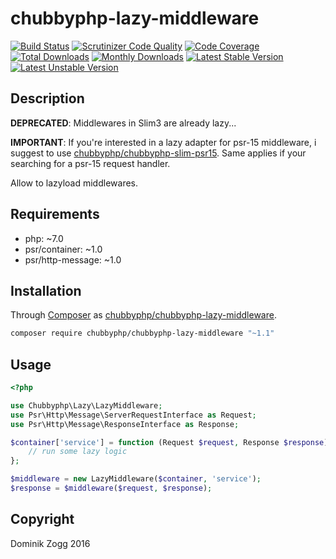 # chubbyphp-lazy-middleware

[![Build Status](https://api.travis-ci.org/chubbyphp/chubbyphp-lazy-middleware.png?branch=master)](https://travis-ci.org/chubbyphp/chubbyphp-lazy-middleware)
[![Scrutinizer Code Quality](https://scrutinizer-ci.com/g/chubbyphp/chubbyphp-lazy-middleware/badges/quality-score.png?b=master)](https://scrutinizer-ci.com/g/chubbyphp/chubbyphp-lazy-middleware/?branch=master)
[![Code Coverage](https://scrutinizer-ci.com/g/chubbyphp/chubbyphp-lazy-middleware/badges/coverage.png?b=master)](https://scrutinizer-ci.com/g/chubbyphp/chubbyphp-lazy-middleware/?branch=master)
[![Total Downloads](https://poser.pugx.org/chubbyphp/chubbyphp-lazy-middleware/downloads.png)](https://packagist.org/packages/chubbyphp/chubbyphp-lazy-middleware)
[![Monthly Downloads](https://poser.pugx.org/chubbyphp/chubbyphp-lazy-middleware/d/monthly)](https://packagist.org/packages/chubbyphp/chubbyphp-lazy-middleware)
[![Latest Stable Version](https://poser.pugx.org/chubbyphp/chubbyphp-lazy-middleware/v/stable.png)](https://packagist.org/packages/chubbyphp/chubbyphp-lazy-middleware)
[![Latest Unstable Version](https://poser.pugx.org/chubbyphp/chubbyphp-lazy-middleware/v/unstable)](https://packagist.org/packages/chubbyphp/chubbyphp-lazy-middleware)

## Description

**DEPRECATED**: Middlewares in Slim3 are already lazy...

**IMPORTANT**: If you're interested in a lazy adapter for psr-15 middleware, i suggest to use [chubbyphp/chubbyphp-slim-psr15][2]. Same applies if your searching for a psr-15 request handler.

Allow to lazyload middlewares.

## Requirements

 * php: ~7.0
 * psr/container: ~1.0
 * psr/http-message: ~1.0

## Installation

Through [Composer](http://getcomposer.org) as [chubbyphp/chubbyphp-lazy-middleware][1].

```sh
composer require chubbyphp/chubbyphp-lazy-middleware "~1.1"
```

## Usage

```php
<?php

use Chubbyphp\Lazy\LazyMiddleware;
use Psr\Http\Message\ServerRequestInterface as Request;
use Psr\Http\Message\ResponseInterface as Response;

$container['service'] = function (Request $request, Response $response) {
    // run some lazy logic
};

$middleware = new LazyMiddleware($container, 'service');
$response = $middleware($request, $response);
```

[1]: https://packagist.org/packages/chubbyphp/chubbyphp-lazy-middleware
[2]: https://github.com/chubbyphp/chubbyphp-slim-psr15#lazy-middleware-adapter

## Copyright

Dominik Zogg 2016
